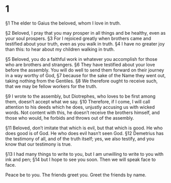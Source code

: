 # 1 
§1 The elder to Gaius the beloved, whom I love in truth. 

§2 Beloved, I pray that you may prosper in all things and be healthy, even as your soul prospers. 
§3 For I rejoiced greatly when brothers came and testified about your truth, even as you walk in truth. 
§4 I have no greater joy than this: to hear about my children walking in truth. 

§5 Beloved, you do a faithful work in whatever you accomplish for those who are brothers and strangers. 
§6 They have testified about your love before the assembly. You will do well to send them forward on their journey in a way worthy of God, 
§7 because for the sake of the Name they went out, taking nothing from the Gentiles. 
§8 We therefore ought to receive such, that we may be fellow workers for the truth. 

§9 I wrote to the assembly, but Diotrephes, who loves to be first among them, doesn’t accept what we say. 
§10 Therefore, if I come, I will call attention to his deeds which he does, unjustly accusing us with wicked words. Not content with this, he doesn’t receive the brothers himself, and those who would, he forbids and throws out of the assembly. 

§11 Beloved, don’t imitate that which is evil, but that which is good. He who does good is of God. He who does evil hasn’t seen God. 
§12 Demetrius has the testimony of all, and of the truth itself; yes, we also testify, and you know that our testimony is true. 

§13 I had many things to write to you, but I am unwilling to write to you with ink and pen; 
§14 but I hope to see you soon. Then we will speak face to face. 

Peace be to you. The friends greet you. Greet the friends by name. 